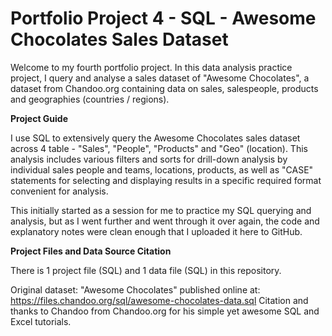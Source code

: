 # Portfolio Project 4 - SQL - Awesome Chocolates Sales Dataset

Welcome to my fourth portfolio project. In this data analysis practice project, I query and analyse a sales dataset of "Awesome Chocolates", a dataset from Chandoo.org containing data on sales, salespeople, products and geographies (countries / regions).

**Project Guide**

I use SQL to extensively query the Awesome Chocolates sales dataset across 4 table - "Sales", "People", "Products" and "Geo" (location). This analysis includes various filters and sorts for drill-down analysis by individual sales people and teams, locations, products, as well as "CASE" statements for selecting and displaying results in a specific required format convenient for analysis.

This initially started as a session for me to practice my SQL querying and analysis, but as I went further and went through it over again, the code and explanatory notes were clean enough that I uploaded it here to GitHub.

**Project Files and Data Source Citation**

There is 1 project file (SQL) and 1 data file (SQL) in this repository.

Original dataset: "Awesome Chocolates" published online at: https://files.chandoo.org/sql/awesome-chocolates-data.sql
Citation and thanks to Chandoo from Chandoo.org for his simple yet awesome SQL and Excel tutorials.
